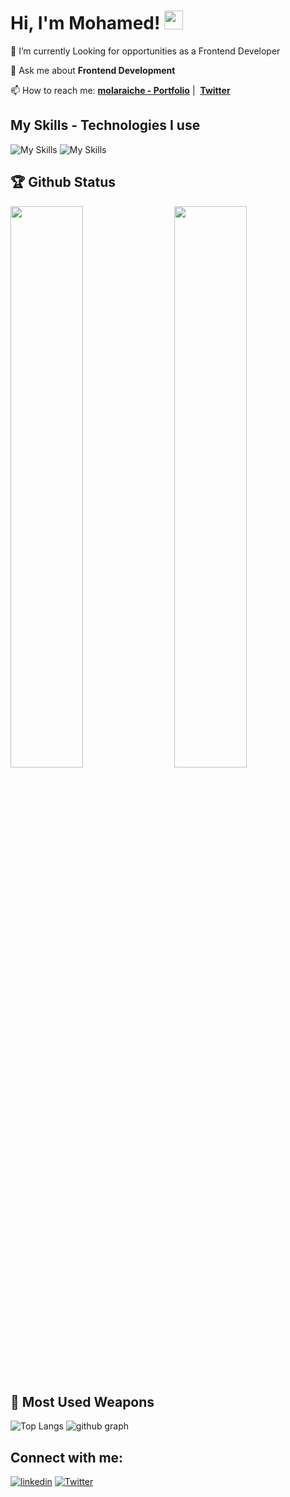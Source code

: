 # Hi, I'm Mohamed! <img src="https://raw.githubusercontent.com/MartinHeinz/MartinHeinz/master/wave.gif" width="30px" height="30px">

🔭 I’m currently Looking for opportunities as a Frontend Developer

💬 Ask me about **Frontend Development**

📫 How to reach me: **[molaraiche - Portfolio](https://molaraiche.com/)**  |  **[Twitter](https://twitter.com/molaraiche)**

## My Skills - Technologies I use

![My Skills](https://skillicons.dev/icons?i=js,ts,react,next,redux,tailwind,materialui,git,github)
![My Skills](https://skillicons.dev/icons?i=html,css,firebase,vscode)

## 🏆 Github Status

<img  src="https://github-stats-lemon.vercel.app/api?username=molaraiche&show_icons=true&hide_border=true&theme=tokyonight" width="48%" align="right" >
<img  src="https://github-readme-streak-stats.herokuapp.com/?user=molaraiche&theme=tokyonight" width="48%" >

## 🌟 Most Used Weapons

![Top Langs](https://github-readme-stats.vercel.app/api/top-langs?username=molaraiche&show_icons=true&locale=en&layout=compact&theme=tokyonight)
![github graph](https://github-readme-activity-graph.vercel.app/graph?username=molaraiche&theme=react-dark)

## Connect with me:

[![linkedin](https://skillicons.dev/icons?i=linkedin)](https://www.linkedin.com/in/mohamedlaraiche/)
[![Twitter](https://skillicons.dev/icons?i=twitter)](https://x.com/molaraiche)
